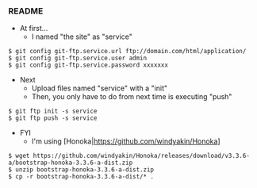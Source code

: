 ### README

* At first...
    * I named "the site" as "service"

```
$ git config git-ftp.service.url ftp://domain.com/html/application/
$ git config git-ftp.service.user admin
$ git config git-ftp.service.password xxxxxxx
```

* Next
    * Upload files named "service" with a "init"
	* Then, you only have to do from next time is executing "push"

```
$ git ftp init -s service
$ git ftp push -s service
```

* FYI
    * I'm using [Honoka|https://github.com/windyakin/Honoka]

```
$ wget https://github.com/windyakin/Honoka/releases/download/v3.3.6-a/bootstrap-honoka-3.3.6-a-dist.zip
$ unzip bootstrap-honoka-3.3.6-a-dist.zip
$ cp -r bootstrap-honoka-3.3.6-a-dist/* .
```
